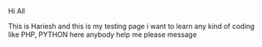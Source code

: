 # <php>
  <T1> Hi All<p>
  <p> This is Hariesh and this is my testing page i want to learn any kind of coding like PHP, PYTHON here anybody help me please message <p>
   
    
  
